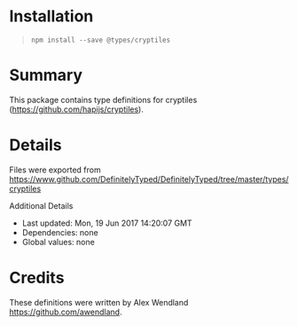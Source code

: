 # Installation
> `npm install --save @types/cryptiles`

# Summary
This package contains type definitions for cryptiles (https://github.com/hapijs/cryptiles).

# Details
Files were exported from https://www.github.com/DefinitelyTyped/DefinitelyTyped/tree/master/types/cryptiles

Additional Details
 * Last updated: Mon, 19 Jun 2017 14:20:07 GMT
 * Dependencies: none
 * Global values: none

# Credits
These definitions were written by Alex Wendland <https://github.com/awendland>.
